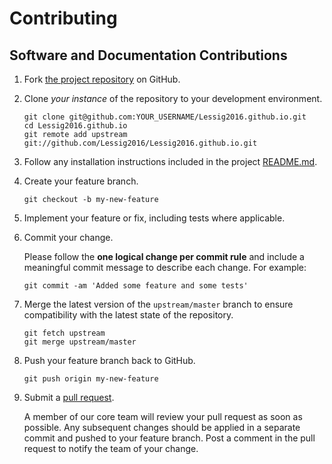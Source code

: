 # Contributing

## Software and Documentation Contributions

1. Fork [the project repository](https://github.com/Lessig2016/Lessig2016.github.io) on GitHub.

1. Clone *your instance* of the repository to your development environment.

    ```
    git clone git@github.com:YOUR_USERNAME/Lessig2016.github.io.git
    cd Lessig2016.github.io
    git remote add upstream git://github.com/Lessig2016/Lessig2016.github.io.git
    ```

1. Follow any installation instructions included in the project [README.md](https://github.com/Lessig2016/Lessig2016.github.io/blob/master/README.md).

1. Create your feature branch.

    ```
    git checkout -b my-new-feature
    ```

1. Implement your feature or fix, including tests where applicable.

1. Commit your change.

    Please follow the **one logical change per commit rule** and include a meaningful commit message to describe each change. For example:

    ```
    git commit -am 'Added some feature and some tests'
    ```

1. Merge the latest version of the `upstream/master` branch to ensure compatibility with the latest state of the repository.

    ```
    git fetch upstream
    git merge upstream/master
    ```

1. Push your feature branch back to GitHub.

    ```
    git push origin my-new-feature
    ```

1. Submit a [pull request](https://github.com/Lessig2016/Lessig2016.github.io/pulls).

    A member of our core team will review your pull request as soon as possible. Any subsequent changes should be applied in a separate commit and pushed to your feature branch. Post a comment in the pull request to notify the team of your change.

